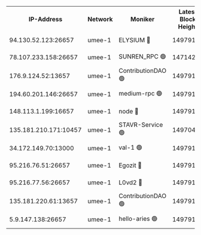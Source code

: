 


<table><tr><th>IP-Address</th><th>Network</th><th>Moniker</th><th>Latest Block Height</th><th>Earliest Block Height</th><th>Catching Up</th><th>Tx Index</th><th>Voting Power</th><th>Scan Time</th></tr><tr><td>94.130.52.123:26657</td><td>umee-1</td><td>ELYSIUM 🔴</td><td>14979184</td><td>3216011</td><td>False</td><td>off</td><td>27042323</td><td>2024-11-30T08:00:06.529847065UTC</td></tr><tr><td>78.107.233.158:26657</td><td>umee-1</td><td>SUNREN_RPC 🟢</td><td>14714211</td><td>13338194</td><td>False</td><td>on</td><td>0</td><td>2024-11-30T07:57:39.710630391UTC</td></tr><tr><td>176.9.124.52:13657</td><td>umee-1</td><td>ContributionDAO 🟢</td><td>14979155</td><td>13924595</td><td>False</td><td>on</td><td>0</td><td>2024-11-30T07:57:20.059452159UTC</td></tr><tr><td>194.60.201.146:26657</td><td>umee-1</td><td>medium-rpc 🟢</td><td>14979130</td><td>14648126</td><td>False</td><td>on</td><td>0</td><td>2024-11-30T07:54:56.050236130UTC</td></tr><tr><td>148.113.1.199:16657</td><td>umee-1</td><td>node 🔴</td><td>14979124</td><td>14696187</td><td>False</td><td>off</td><td>1636217</td><td>2024-11-30T07:54:24.013483080UTC</td></tr><tr><td>135.181.210.171:10457</td><td>umee-1</td><td>STAVR-Service 🟢</td><td>14970495</td><td>14714379</td><td>False</td><td>on</td><td>0</td><td>2024-11-30T08:00:26.950985219UTC</td></tr><tr><td>34.172.149.70:13000</td><td>umee-1</td><td>val-1 🟢</td><td>14979148</td><td>14743001</td><td>False</td><td>off</td><td>0</td><td>2024-11-30T07:56:41.516037071UTC</td></tr><tr><td>95.216.76.51:26657</td><td>umee-1</td><td>Egozit 🔴</td><td>14979184</td><td>14879184</td><td>False</td><td>off</td><td>38569685</td><td>2024-11-30T08:00:06.157913617UTC</td></tr><tr><td>95.216.77.56:26657</td><td>umee-1</td><td>L0vd2 🔴</td><td>14979197</td><td>14879197</td><td>False</td><td>off</td><td>38347137</td><td>2024-11-30T08:01:22.388588425UTC</td></tr><tr><td>135.181.220.61:13657</td><td>umee-1</td><td>ContributionDAO 🟢</td><td>14979122</td><td>14976658</td><td>False</td><td>off</td><td>0</td><td>2024-11-30T07:54:10.324142016UTC</td></tr><tr><td>5.9.147.138:26657</td><td>umee-1</td><td>hello-aries 🟢</td><td>14979147</td><td>14978461</td><td>False</td><td>off</td><td>0</td><td>2024-11-30T07:56:33.080565394UTC</td></tr></table>